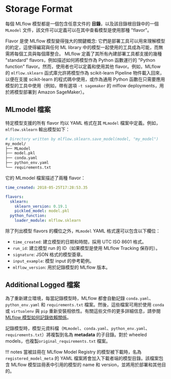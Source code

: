 # Storage Format

每個 MLflow 模型都是一個包含任意文件的 **目錄**，以及該目錄根目錄中的一個 `MLmodel` 文件，該文件可以定義可以在其中查看模型是使用那種 "flavor"。

Flavor 是使 MLflow 模型變得強大的關鍵概念: 它們是部署工具可以用來理解模型的約定，這使得編寫與任何 ML library 中的模型一起使用的工具成為可能，而無需將每個工具與每個庫整合。 MLflow 定義了其所有內建部署工具都支援的幾種 "standard" flavors，例如描述如何將模型作為 Python 函數運行的 "Python function" flavor。然而，使用者也可以定義和使用其他 flavor。例如，MLflow 的 `mlflow.sklearn` 函式庫允許將模型作為 scikit-learn Pipeline 物件載入回來，以便在支援 scikit-learn 的程式碼中使用，或作為通用 Python 函數在只需要應用模型的工具中使用（例如，帶有選項 `-t sagemaker` 的 mlflow deployments，用於將模型部署到 Amazon SageMaker）。

## MLmodel 檔案

特定模型支援的所有 flavor 均以 YAML 格式在其 `MLmodel` 檔案中定義。例如，`mlflow.sklearn` 輸出模型如下：

```bash
# Directory written by mlflow.sklearn.save_model(model, "my_model")
my_model/
├── MLmodel
├── model.pkl
├── conda.yaml
├── python_env.yaml
└── requirements.txt
```

它的 MLmodel 檔案描述了兩種 flavor：

```yaml
time_created: 2018-05-25T17:28:53.35

flavors:
  sklearn:
    sklearn_version: 0.19.1
    pickled_model: model.pkl
  python_function:
    loader_module: mlflow.sklearn
```

除了列出模型 flavors 的欄位之外，`MLmodel` YAML 格式還可以包含以下欄位：

- `time_created`: 建立模型的日期和時間，採用 UTC ISO 8601 格式。
- `run_id`: 建立模型 run 的 ID（如果模型是使用 MLflow Tracking 保存的）。
- `signature`: JSON 格式的模型簽章。
- `input_example`: 模型 input 的參考範例。
- `mlflow_version`: 用於記錄模型的 MLflow 版本。


## Additional Logged 檔案

為了重新建立環境，每當記錄模型時，MLflow 都會自動記錄 `conda.yaml`、`python_env.yaml` 和 `requirements.txt` 檔案。然後，這些檔案可用於使用 `conda` 或 `virtualenv` 與 `pip` 重新安裝相依性。有關這些文件的更多詳細信息，請參閱 [MLflow 模型如何記錄依賴關係](https://mlflow.org/docs/latest/model/dependencies.html#how-mlflow-records-dependencies)。

記錄模型時，模型元資料檔（`MLmodel`、`conda.yaml`、`python_env.yaml`、`requirements.txt`）將複製到名為 **metadata** 的子目錄。對於 wheeled models，也複製`original_requirements.txt` 檔案。

!!! notes
    當被註冊在 MLflow Model Registry 的模型被下載時，名為 `registered_model_meta` 的 YAML 檔案將會加入下載者端的模型目錄。該檔案包含 MLflow 模型註冊表中引用的模型的 name 和 version，並將用於部署和其他目的。
